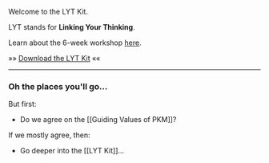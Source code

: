Welcome to the LYT Kit.

LYT stands for **Linking Your Thinking**.

Learn about the 6-week workshop [here](https://www.linkingyourthinking.com/waitlist).

»» [Download the LYT Kit](https://www.linkingyourthinking.com/lyt-kit) ««

---

### Oh the places you'll go...

But first:

- Do we agree on the [[Guiding Values of PKM]]?

If we mostly agree, then:

- Go deeper into the [[LYT Kit]]...
